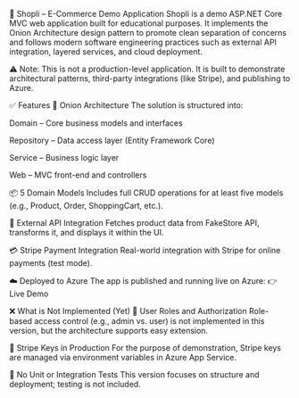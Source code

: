 🛒 Shopli – E-Commerce Demo Application
Shopli is a demo ASP.NET Core MVC web application built for educational purposes. It implements the Onion Architecture design pattern to promote clean separation of concerns and follows modern software engineering practices such as external API integration, layered services, and cloud deployment.

⚠️ Note: This is not a production-level application. It is built to demonstrate architectural patterns, third-party integrations (like Stripe), and publishing to Azure.

✅ Features
🧅 Onion Architecture
The solution is structured into:

Domain – Core business models and interfaces

Repository – Data access layer (Entity Framework Core)

Service – Business logic layer

Web – MVC front-end and controllers

📦 5 Domain Models
Includes full CRUD operations for at least five models (e.g., Product, Order, ShoppingCart, etc.).

🔁 External API Integration
Fetches product data from FakeStore API, transforms it, and displays it within the UI.

💳 Stripe Payment Integration
Real-world integration with Stripe for online payments (test mode).

☁️ Deployed to Azure
The app is published and running live on Azure:
👉 Live Demo

❌ What is Not Implemented (Yet)
🚫 User Roles and Authorization
Role-based access control (e.g., admin vs. user) is not implemented in this version, but the architecture supports easy extension.

🔐 Stripe Keys in Production
For the purpose of demonstration, Stripe keys are managed via environment variables in Azure App Service.

🧪 No Unit or Integration Tests
This version focuses on structure and deployment; testing is not included.
